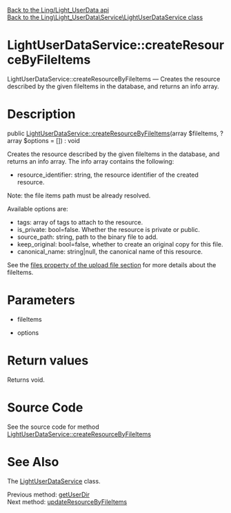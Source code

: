 [Back to the Ling/Light_UserData api](https://github.com/lingtalfi/Light_UserData/blob/master/doc/api/Ling/Light_UserData.md)<br>
[Back to the Ling\Light_UserData\Service\LightUserDataService class](https://github.com/lingtalfi/Light_UserData/blob/master/doc/api/Ling/Light_UserData/Service/LightUserDataService.md)


LightUserDataService::createResourceByFileItems
================



LightUserDataService::createResourceByFileItems — Creates the resource described by the given fileItems in the database, and returns an info array.




Description
================


public [LightUserDataService::createResourceByFileItems](https://github.com/lingtalfi/Light_UserData/blob/master/doc/api/Ling/Light_UserData/Service/LightUserDataService/createResourceByFileItems.md)(array $fileItems, ?array $options = []) : void




Creates the resource described by the given fileItems in the database, and returns an info array.
The info array contains the following:

- resource_identifier: string, the resource identifier of the created resource.


Note: the file items path must be already resolved.

Available options are:
- tags: array of tags to attach to the resource.
- is_private: bool=false. Whether the resource is private or public.
- source_path: string, path to the binary file to add.
- keep_original: bool=false, whether to create an original copy for this file.
- canonical_name: string|null, the canonical name of this resource.



See the [files property of the upload file section](https://github.com/lingtalfi/Light_UserData/blob/master/doc/pages/user-data-file-manager.md#upload-file-configuration) for more details about the fileItems.




Parameters
================


- fileItems

    

- options

    


Return values
================

Returns void.








Source Code
===========
See the source code for method [LightUserDataService::createResourceByFileItems](https://github.com/lingtalfi/Light_UserData/blob/master/Service/LightUserDataService.php#L798-L889)


See Also
================

The [LightUserDataService](https://github.com/lingtalfi/Light_UserData/blob/master/doc/api/Ling/Light_UserData/Service/LightUserDataService.md) class.

Previous method: [getUserDir](https://github.com/lingtalfi/Light_UserData/blob/master/doc/api/Ling/Light_UserData/Service/LightUserDataService/getUserDir.md)<br>Next method: [updateResourceByFileItems](https://github.com/lingtalfi/Light_UserData/blob/master/doc/api/Ling/Light_UserData/Service/LightUserDataService/updateResourceByFileItems.md)<br>

